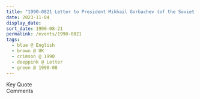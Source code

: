 ```yaml
---
title: "1990-0821 Letter to President Mikhail Gorbachev (of the Soviet Union), UK from The Face of God by Yogi Mahajan, Chapter 18, Pages 109-113"
date: 2023-11-04
display_date: 
sort_date: 1990-08-21
permalink: /events/1990-0821
tags:
  - blue @ English
  - brown @ UK
  - crimson @ 1990
  - deeppink @ Letter
  - green @ 1990-08
---
```


<wave-list>
  <list-title color="green" width="75">Key Quote</list-title>
  <list-item color="BlanchedAlmond"  width="200"></list-item>
  <list-item color="Lavender"></list-item>
  <list-item color="BlanchedAlmond"></list-item>
</wave-list>

<br>

<wave-list>
  <list-title color="green" width="75">Comments</list-title>
  <list-item color="BlanchedAlmond"  width="200"></list-item>
  <list-item color="Lavender"></list-item>
  <list-item color="BlanchedAlmond"></list-item>
</wave-list>